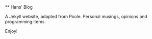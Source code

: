 ** Hans' Blog

A Jekyll website, adapted from Poole.
Personal musings, opinions and programming items.

Enjoy!